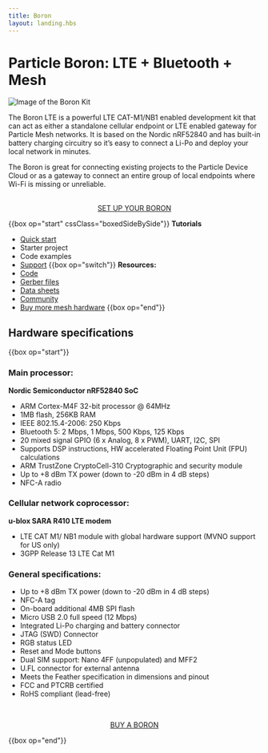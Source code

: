 ```yaml
---
title: Boron
layout: landing.hbs
---
```


# Particle Boron: LTE + Bluetooth + Mesh

![Image of the Boron Kit](/assets/images/boron-kit-docs-crop.jpg)

The Boron LTE is a powerful LTE CAT-M1/NB1 enabled development kit that can act as either a standalone cellular endpoint or LTE enabled gateway for Particle Mesh networks. It is based on the Nordic nRF52840 and has built-in battery charging circuitry so it’s easy to connect a Li-Po and deploy your local network in minutes.

The Boron is great for connecting existing projects to the Particle Device Cloud or as a gateway to connect an entire group of local endpoints where Wi-Fi is missing or unreliable.

<div  align="center">
<br />
<a href="https://setup.particle.io/"  target="_blank" class="button">SET UP YOUR BORON</a>
</div>


{{box op="start" cssClass="boxedSideBySide"}}
**Tutorials**
- [Quick start](/quickstart/boron/)
- Starter project
- Code examples
- [Support](/support/support-and-fulfillment/menu-base/)
{{box op="switch"}}
**Resources:**
- [Code](https://github.com/particle-iot/boron)
- [Gerber files](https://github.com/particle-iot/boron)
- [Data sheets](https://github.com/particle-iot/boron)
- [Community](https://community.particle.io/c/mesh)
- [Buy more mesh hardware](https://store.particle.io/collections/mesh)
{{box op="end"}}

## Hardware specifications

{{box op="start"}}
### Main processor:
**Nordic Semiconductor nRF52840 SoC**
  - ARM Cortex-M4F 32-bit processor @ 64MHz
  - 1MB flash, 256KB RAM
  - IEEE 802.15.4-2006: 250 Kbps
  - Bluetooth 5: 2 Mbps, 1 Mbps, 500 Kbps, 125 Kbps
  - 20 mixed signal GPIO (6 x Analog, 8 x PWM), UART, I2C, SPI
  - Supports DSP instructions, HW accelerated Floating Point Unit (FPU) calculations
  - ARM TrustZone CryptoCell-310 Cryptographic and security module
  - Up to +8 dBm TX power (down to -20 dBm in 4 dB steps)
  - NFC-A radio



### Cellular network coprocessor:
**u-blox SARA R410 LTE modem**
- LTE CAT M1/ NB1 module with global hardware support (MVNO support for US only)
- 3GPP Release 13 LTE Cat M1

### General specifications:
- Up to +8 dBm TX power (down to -20 dBm in 4 dB steps)
- NFC-A tag
- On-board additional 4MB SPI flash
- Micro USB 2.0 full speed (12 Mbps)
- Integrated Li-Po charging and battery connector
- JTAG (SWD) Connector
- RGB status LED
- Reset and Mode buttons
- Dual SIM support: Nano 4FF (unpopulated) and MFF2
- U.FL connector for external antenna
- Meets the Feather specification in dimensions and pinout
- FCC and PTCRB certified
- RoHS compliant (lead-free)

<div align="center">
<br />

<a href="https://store.particle.io/products/xenon" target="_blank" class="button">BUY A BORON</a>
</div>

{{box op="end"}}
